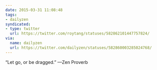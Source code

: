 ```yaml
---
date: 2015-03-31 11:08:48
tags:
- dailyzen
syndicated:
- type: twitter
  url: https://twitter.com/roytang/statuses/582862101447757824/
via:
  name: dailyzen
  url: https://twitter.com/dailyzen/statuses/582860003285024768/
---
```


“Let go, or be dragged.” —Zen Proverb